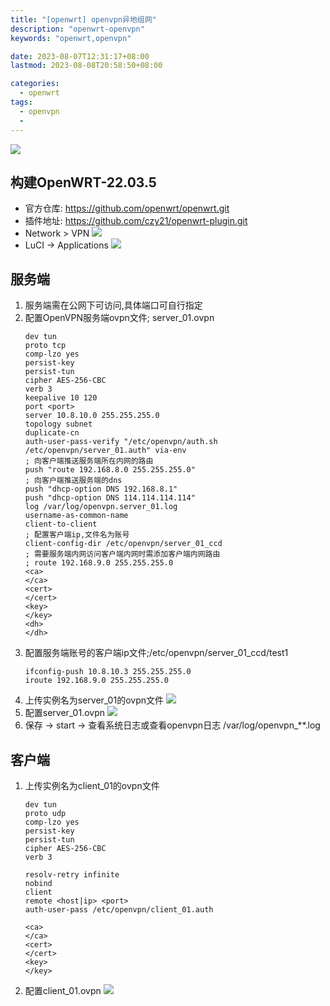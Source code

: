 ```yaml
---
title: "[openwrt] openvpn异地组网"
description: "openwrt-openvpn"
keywords: "openwrt,openvpn"

date: 2023-08-07T12:31:17+08:00
lastmod: 2023-08-08T20:58:50+08:00

categories:
  - openwrt
tags:
  - openvpn
  -
---
```


![](wx_20230806133350.png)
## 构建OpenWRT-22.03.5
* 官方仓库: https://github.com/openwrt/openwrt.git
* 插件地址: https://github.com/czy21/openwrt-plugin.git
*  Network > VPN
![](wx_20230806144011.png)
* LuCI -> Applications
![](wx_20230806144122.png)
## 服务端
1. 服务端需在公网下可访问,具体端口可自行指定
2. 配置OpenVPN服务端ovpn文件; server_01.ovpn
	```text
	dev tun
	proto tcp
	comp-lzo yes
	persist-key
	persist-tun
	cipher AES-256-CBC
	verb 3
	keepalive 10 120
	port <port>
	server 10.8.10.0 255.255.255.0
	topology subnet
	duplicate-cn
	auth-user-pass-verify "/etc/openvpn/auth.sh /etc/openvpn/server_01.auth" via-env
	; 向客户端推送服务端所在内网的路由
	push "route 192.168.8.0 255.255.255.0"
	; 向客户端推送服务端的dns
	push "dhcp-option DNS 192.168.8.1"
	push "dhcp-option DNS 114.114.114.114"
	log /var/log/openvpn.server_01.log
	username-as-common-name
	client-to-client
	; 配置客户端ip,文件名为账号
	client-config-dir /etc/openvpn/server_01_ccd
	; 需要服务端内网访问客户端内网时需添加客户端内网路由
	; route 192.168.9.0 255.255.255.0
	<ca>
	</ca>
	<cert>
	</cert>
	<key>
	</key>
	<dh>
	</dh>
	```
3. 配置服务端账号的客户端ip文件;/etc/openvpn/server_01_ccd/test1
	```text
	ifconfig-push 10.8.10.3 255.255.255.0
	iroute 192.168.9.0 255.255.255.0
	```
4. 上传实例名为server_01的ovpn文件
![](wx_20230806145524.png)
5. 配置server_01.ovpn
![](wx_20230806144639.png)
6. 保存 -> start -> 查看系统日志或查看openvpn日志 /var/log/openvpn_**.log
## 客户端
1. 上传实例名为client_01的ovpn文件
	```shell
	dev tun
	proto udp
	comp-lzo yes
	persist-key
	persist-tun
	cipher AES-256-CBC
	verb 3

	resolv-retry infinite
	nobind
	client
	remote <host|ip> <port>
	auth-user-pass /etc/openvpn/client_01.auth

	<ca>
	</ca>
	<cert>
	</cert>
	<key>
	</key>
	```
2. 配置client_01.ovpn
![](wx_20230808203637.png)